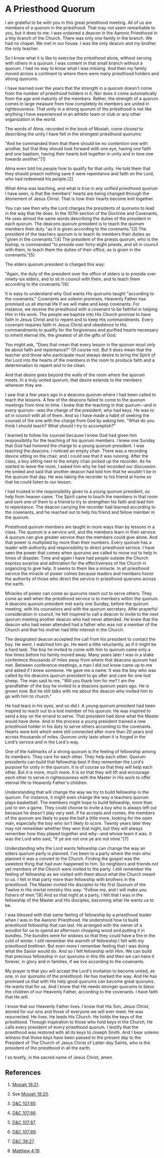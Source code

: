 # A Priesthood Quorum

I am grateful to be with you in this great priesthood meeting. All of us are
members of a quorum in the priesthood. That may not seem remarkable to you,
but it does to me. I was ordained a deacon in the Aaronic Priesthood in a tiny
branch of the Church. There was only one family in the branch. We had no
chapel. We met in our house. I was the only deacon and my brother the only
teacher.

So I know what it is like to exercise the priesthood alone, without serving
with others in a quorum. I was content in that small branch without a quorum.
I had no way to know what I was missing. And then my family moved across a
continent to where there were many priesthood holders and strong quorums.

I have learned over the years that the strength in a quorum doesn't come from
the number of priesthood holders in it. Nor does it come automatically from
the age and maturity of the members. Rather, the strength of a quorum comes in
large measure from how completely its members are united in righteousness.
That unity in a strong quorum of the priesthood is not like anything I have
experienced in an athletic team or club or any other organization in the
world.

The words of Alma, recorded in the book of Mosiah, come closest to describing
the unity I have felt in the strongest priesthood quorums:

"And he commanded them that there should be no contention one with another,
but that they should look forward with one eye, having one faith and one
baptism, having their hearts knit together in unity and in love one towards
another."[1]

Alma even told his people how to qualify for that unity. He told them that
they should preach nothing save it were repentance and faith on the Lord, who
had redeemed his people.[2]

What Alma was teaching, and what is true in any unified priesthood quorum I
have seen, is that the members' hearts are being changed through the Atonement
of Jesus Christ. That is how their hearts become knit together.

You can see then why the Lord charges the presidents of quorums to lead in the
way that He does. In the 107th section of the Doctrine and Covenants, He uses
almost the same words describing the duties of the president in each quorum.
The deacons quorum president is to teach the quorum members their duty "as it
is given according to the covenants."[3] The president of the teachers quorum
is to teach its members their duties as "given in the covenants."[4] The
president of the priests quorum, who is the bishop, is commanded "to preside
over forty-eight priests, and sit in council with them, to teach them the
duties of their office, as is given in the covenants."[5]

The elders quorum president is charged this way:

"Again, the duty of the president over the office of elders is to preside over
ninety-six elders, and to sit in council with them, and to teach them
according to the covenants."[6]

It is easy to understand why God wants His quorums taught "according to the
covenants." Covenants are solemn promises. Heavenly Father has promised us all
eternal life if we will make and keep covenants. For instance, we receive the
priesthood with a covenant to be faithful in helping Him in His work. The
people we baptize into His Church promise to have faith in Jesus Christ and to
repent and to keep His commandments. Every covenant requires faith in Jesus
Christ and obedience to His commandments to qualify for the forgiveness and
purified hearts necessary to inherit eternal life, the greatest of all the
gifts of God.

You might ask, "Does that mean that every lesson in the quorum must only be
about faith and repentance?" Of course not. But it does mean that the teacher
and those who participate must always desire to bring the Spirit of the Lord
into the hearts of the members in the room to produce faith and a
determination to repent and to be clean.

And that desire goes beyond the walls of the room where the quorum meets. In a
truly united quorum, that desire extends to the members wherever they are.

I saw that a few years ago in a deacons quorum where I had been called to
teach the lessons. A few of the deacons failed to come to the quorum meetings
from time to time. I knew that the teaching in that quorum--and in every
quorum--was the charge of the president, who had keys. He was to sit in
council with all of them. And so I have made a habit of seeking the counsel of
the one with the charge from God by asking him, "What do you think I should
teach? What should I try to accomplish?"

I learned to follow his counsel because I knew God had given him
responsibility for the teaching of his quorum members. I knew one Sunday that
God had honored the charge to a young quorum president. I was teaching the
deacons. I noticed an empty chair. There was a recording device sitting on the
chair, and I could see that it was running. After the class, a boy sitting
next to the empty chair picked up the recorder. As he started to leave the
room, I asked him why he had recorded our discussion. He smiled and said that
another deacon had told him that he wouldn't be in the quorum that day. He was
taking the recorder to his friend at home so that he could listen to our
lesson.

I had trusted in the responsibility given to a young quorum president, so help
from heaven came. The Spirit came to touch the members in that room and sent
one of them to a friend to try to strengthen his faith and lead him to
repentance. The deacon carrying the recorder had learned according to the
covenants, and he reached out to help his friend and fellow member in the
quorum.

Priesthood quorum members are taught in more ways than by lessons in a class.
The quorum is a service unit, and the members learn in their service. A quorum
can give greater service than the members could give alone. And that power is
multiplied by more than their numbers. Every quorum has a leader with
authority and responsibility to direct priesthood service. I have seen the
power that comes when quorums are called to move out to help in times of
disaster. Time and again I have had people outside the Church express surprise
and admiration for the effectiveness of the Church in organizing to give help.
It seems to them like a miracle. In all priesthood service the miracle of
power comes because leaders and members honor the authority of those who
direct the service in priesthood quorums across the earth.

Miracles of power can come as quorums reach out to serve others. They come as
well when the priesthood service is to members within the quorum. A deacons
quorum president met early one Sunday, before the quorum meeting, with his
counselors and with the quorum secretary. After prayerful consideration in
council, he felt inspired to call a deacon to invite to the next quorum
meeting another deacon who had never attended. He knew that the deacon who had
never attended had a father who was not a member of the Church and that his
mother had little interest in the Church.

The designated deacon accepted the call from his president to contact the boy.
He went. I watched him go. He went a little reluctantly, as if it might be a
hard task. The boy he invited to come with him to quorum came only a few times
before his family moved away. Many years later I was in a stake conference
thousands of miles away from where that deacons quorum had met. Between
conference meetings, a man I did not know came up to me and asked if I knew
someone. He gave me a name. It was the boy who was called by his deacons
quorum president to go after and care for one lost sheep. The man said to me,
"Will you thank him for me? I am the grandfather of the boy he invited to a
deacons quorum years ago. He is grown now. But he still talks with me about
the deacon who invited him to go with him to church."

He had tears in his eyes, and so did I. A young quorum president had been
inspired to reach out to a lost member of his quorum. He was inspired to send
a boy on the errand to serve. That president had done what the Master would
have done. And in the process a young president trained a new priesthood
holder in his duty to serve others according to the covenants. Hearts were
knit which were still connected after more than 20 years and across thousands
of miles. Quorum unity lasts when it is forged in the Lord's service and in
the Lord's way.

One of the hallmarks of a strong quorum is the feeling of fellowship among its
members. They care for each other. They help each other. Quorum presidents can
build that fellowship best if they remember the Lord's purpose for unity in
the quorum. It is of course so that they will help each other. But it is more,
much more. It is so that they will lift and encourage each other to serve in
righteousness with the Master in His work to offer eternal life to Heavenly
Father's children.

Understanding that will change the way we try to build fellowship in the
quorum. For instance, it might even change the way a teachers quorum plays
basketball. The members might hope to build fellowship, more than just to win
a game. They could choose to invite a boy who is always left out because he
doesn't play very well. If he accepts and comes, the members of the quorum are
likely to pass the ball a little more, looking for the open man, especially
the boy who isn't likely to score. Twenty years later they may not remember
whether they won that night, but they will always remember how they played
together and why--and whose team it was. It was the Lord who said, "If ye are
not one ye are not mine."[7]

Understanding why the Lord wants fellowship can change the way an elders
quorum party is planned. I've been to a party where the man who planned it was
a convert to the Church. Finding the gospel was the sweetest thing that had
ever happened to him. So neighbors and friends not yet members of the Church
were invited to the party. I still remember the feeling of fellowship as we
visited with them about what the Church meant to us. I felt in that party more
than fellowship with brothers in the priesthood. The Master invited His
disciples to His first Quorum of the Twelve in His mortal ministry this way:
"Follow me, and I will make you fishers of men."[8] And so that night at a
party, I felt that I was in the fellowship of the Master and His disciples,
becoming what He wants us to be.

I was blessed with that same feeling of fellowship by a priesthood leader when
I was in the Aaronic Priesthood. He understood how to build priesthood
fellowship that can last. He arranged with the owner of a woodlot for us to
spend an afternoon chopping wood and putting it in bundles. The bundles were
for widows so that they could have a fire in the cold of winter. I still
remember the warmth of fellowship I felt with my priesthood brethren. But even
more I remember feeling that I was doing what the Savior would do. And so I
felt fellowship with Him. We can build that precious fellowship in our quorums
in this life and then we can have it forever, in glory and in families, if we
live according to the covenants.

My prayer is that you will accept the Lord's invitation to become united, as
one, in our quorums of the priesthood. He has marked the way. And He has
promised us that with His help good quorums can become great quorums. He wants
that for us. And I know that He needs stronger quorums to bless the children
of our Heavenly Father, according to the covenants. I have faith that He will.

I know that our Heavenly Father lives. I know that His Son, Jesus Christ,
atoned for our sins and those of everyone we will ever meet. He was
resurrected. He lives. He leads His Church. He holds the keys of the
priesthood. Through inspiration to those who hold keys in the Church, He calls
every president of every priesthood quorum. I testify that the priesthood was
restored with all its keys to Joseph Smith. And I bear solemn witness that
those keys have been passed to the present day to the President of The Church
of Jesus Christ of Latter-day Saints, who is the president of the priesthood
in all the earth.

I so testify, in the sacred name of Jesus Christ, amen.

## References

  1. [Mosiah 18:21](https://www.lds.org/scriptures/bofm/mosiah/18.21?lang=eng#20).

  2. See [Mosiah 18:20](https://www.lds.org/scriptures/bofm/mosiah/18.20?lang=eng#19).

  3. [D&amp;C 107:85](https://www.lds.org/scriptures/dc-testament/dc/107.85?lang=eng#84).

  4. [D&amp;C 107:86](https://www.lds.org/scriptures/dc-testament/dc/107.86?lang=eng#85).

  5. [D&amp;C 107:87](https://www.lds.org/scriptures/dc-testament/dc/107.87?lang=eng#86).

  6. [D&amp;C 107:89](https://www.lds.org/scriptures/dc-testament/dc/107.89?lang=eng#88).

  7. [D&amp;C 38:27](https://www.lds.org/scriptures/dc-testament/dc/38.27?lang=eng#26).

  8. [Matthew 4:19](https://www.lds.org/scriptures/nt/matt/4.19?lang=eng#18).

